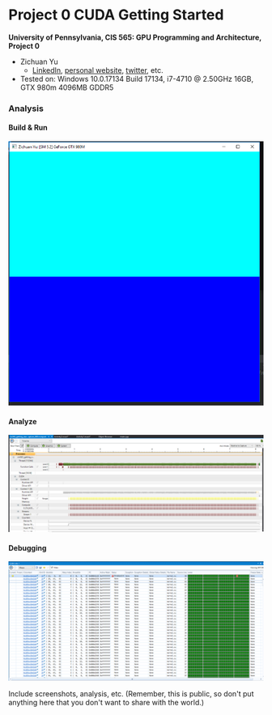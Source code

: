 Project 0 CUDA Getting Started
====================

**University of Pennsylvania, CIS 565: GPU Programming and Architecture, Project 0**

* Zichuan Yu
  * [LinkedIn](), [personal website](), [twitter](), etc.
* Tested on: Windows 10.0.17134 Build 17134, i7-4710 @ 2.50GHz 16GB, GTX 980m 4096MB GDDR5

### Analysis

#### Build & Run

![window image](images/change_name.PNG)

#### Analyze

![performance_analysis](images/performance_analysis.PNG)

#### Debugging

![debugging](images/wrap_info.PNG)



Include screenshots, analysis, etc. (Remember, this is public, so don't put
anything here that you don't want to share with the world.)

